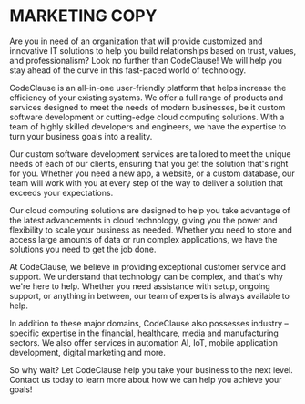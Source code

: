 # MARKETING COPY
 

<p align = "justified"> Are you in need of an organization that will provide customized and innovative IT solutions to help you build relationships based on trust, values, and professionalism? Look no further than CodeClause! We will help you stay ahead of the curve in this fast-paced world of technology. </p>

<p align = "justified"> CodeClause is an all-in-one user-friendly platform that helps increase the efficiency of your existing systems. We offer a full range of products and services designed to meet the needs of modern businesses, be it custom software development or cutting-edge cloud computing solutions. With a team of highly skilled developers and engineers, we have the expertise to turn your business goals into a reality. </p>

Our custom software development services are tailored to meet the unique needs of each of our clients, ensuring that you get the solution that's right for you. Whether you need a new app, a website, or a custom database, our team will work with you at every step of the way to deliver a solution that exceeds your expectations.

Our cloud computing solutions are designed to help you take advantage of the latest advancements in cloud technology, giving you the power and flexibility to scale your business as needed. Whether you need to store and access large amounts of data or run complex applications, we have the solutions you need to get the job done.

At CodeClause, we believe in providing exceptional customer service and support. We understand that technology can be complex, and that's why we're here to help. Whether you need assistance with setup, ongoing support, or anything in between, our team of experts is always available to help.

In addition to these major domains, CodeClause also possesses industry – specific expertise in the financial, healthcare, media and manufacturing sectors. We also offer services in automation AI, IoT, mobile application development, digital marketing and more. 

So why wait? Let CodeClause help you take your business to the next level. Contact us today to learn more about how we can help you achieve your goals!



